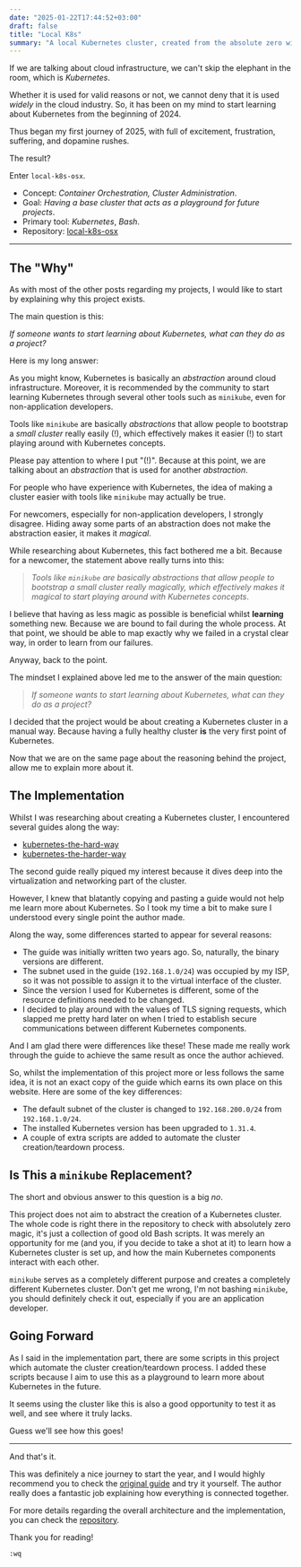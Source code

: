 ```yaml
---
date: "2025-01-22T17:44:52+03:00"
draft: false
title: "Local K8s"
summary: "A local Kubernetes cluster, created from the absolute zero with nothing but Bash."
---
```


If we are talking about cloud infrastructure, we can't skip the elephant in the room, which is _Kubernetes_.

Whether it is used for valid reasons or not, we cannot deny that it is used _widely_ in the cloud industry.
So, it has been on my mind to start learning about Kubernetes from the beginning of 2024.

Thus began my first journey of 2025, with full of excitement, frustration, suffering, and dopamine rushes.

The result?

Enter `local-k8s-osx`.

- Concept: _Container Orchestration, Cluster Administration_.
- Goal: _Having a base cluster that acts as a playground for future projects_.
- Primary tool: _Kubernetes_, _Bash_.
- Repository: [local-k8s-osx](https://github.com/acikgozb/local-k8s-osx)

---

## The "Why"

As with most of the other posts regarding my projects, I would like to start by explaining why this project exists.

The main question is this:

_If someone wants to start learning about Kubernetes, what can they do as a project?_

Here is my long answer:

As you might know, Kubernetes is basically an _abstraction_ around cloud infrastructure.
Moreover, it is recommended by the community to start learning Kubernetes through several other tools such as `minikube`, even for non-application developers.

Tools like `minikube` are basically _abstractions_ that allow people to bootstrap a _small cluster_ really easily (!), which effectively makes it easier (!) to start playing around with Kubernetes concepts.

Please pay attention to where I put "(!)".
Because at this point, we are talking about an _abstraction_ that is used for another _abstraction_.

For people who have experience with Kubernetes, the idea of making a cluster easier with tools like `minikube` may actually be true.

For newcomers, especially for non-application developers, I strongly disagree.
Hiding away some parts of an abstraction does not make the abstraction easier, it makes it _magical_.

While researching about Kubernetes, this fact bothered me a bit.
Because for a newcomer, the statement above really turns into this:

> _Tools like `minikube` are basically abstractions that allow people to bootstrap a small cluster really magically, which effectively makes it magical to start playing around with Kubernetes concepts_.

I believe that having as less magic as possible is beneficial whilst **learning** something new.
Because we are bound to fail during the whole process.
At that point, we should be able to map exactly why we failed in a crystal clear way, in order to learn from our failures.

Anyway, back to the point.

The mindset I explained above led me to the answer of the main question:

> _If someone wants to start learning about Kubernetes, what can they do as a project?_

I decided that the project would be about creating a Kubernetes cluster in a manual way.
Because having a fully healthy cluster **is** the very first point of Kubernetes.

Now that we are on the same page about the reasoning behind the project, allow me to explain more about it.

## The Implementation

Whilst I was researching about creating a Kubernetes cluster, I encountered several guides along the way:

- [kubernetes-the-hard-way](https://github.com/kelseyhightower/kubernetes-the-hard-way/tree/master)
- [kubernetes-the-harder-way](https://github.com/ghik/kubernetes-the-harder-way)

The second guide really piqued my interest because it dives deep into the virtualization and networking part of the cluster.

However, I knew that blatantly copying and pasting a guide would not help me learn more about Kubernetes.
So I took my time a bit to make sure I understood every single point the author made.

Along the way, some differences started to appear for several reasons:

- The guide was initially written two years ago. So, naturally, the binary versions are different.
- The subnet used in the guide (`192.168.1.0/24`) was occupied by my ISP, so it was not possible to assign it to the virtual interface of the cluster.
- Since the version I used for Kubernetes is different, some of the resource definitions needed to be changed.
- I decided to play around with the values of TLS signing requests, which slapped me pretty hard later on when I tried to establish secure communications between different Kubernetes components.

And I am glad there were differences like these!
These made me really work through the guide to achieve the same result as once the author achieved.

So, whilst the implementation of this project more or less follows the same idea, it is not an exact copy of the guide which earns its own place on this website.
Here are some of the key differences:

- The default subnet of the cluster is changed to `192.168.200.0/24` from `192.168.1.0/24`.
- The installed Kubernetes version has been upgraded to `1.31.4`.
- A couple of extra scripts are added to automate the cluster creation/teardown process.

## Is This a `minikube` Replacement?

The short and obvious answer to this question is a big _no_.

This project does not aim to abstract the creation of a Kubernetes cluster.
The whole code is right there in the repository to check with absolutely zero magic, it's just a collection of good old Bash scripts.
It was merely an opportunity for me (and you, if you decide to take a shot at it) to learn how a Kubernetes cluster is set up, and how the main Kubernetes components interact with each other.

`minikube` serves as a completely different purpose and creates a completely different Kubernetes cluster.
Don't get me wrong, I'm not bashing `minikube`, you should definitely check it out, especially if you are an application developer.

## Going Forward

As I said in the implementation part, there are some scripts in this project which automate the cluster creation/teardown process.
I added these scripts because I aim to use this as a playground to learn more about Kubernetes in the future.

It seems using the cluster like this is also a good opportunity to test it as well, and see where it truly lacks.

Guess we'll see how this goes!

---

And that's it.

This was definitely a nice journey to start the year, and I would highly recommend you to check the [original guide](https://github.com/ghik/kubernetes-the-harder-way) and try it yourself.
The author really does a fantastic job explaining how everything is connected together.

For more details regarding the overall architecture and the implementation, you can check the [repository](https://github.com/acikgozb/local-k8s-osx).

Thank you for reading!

`:wq`
